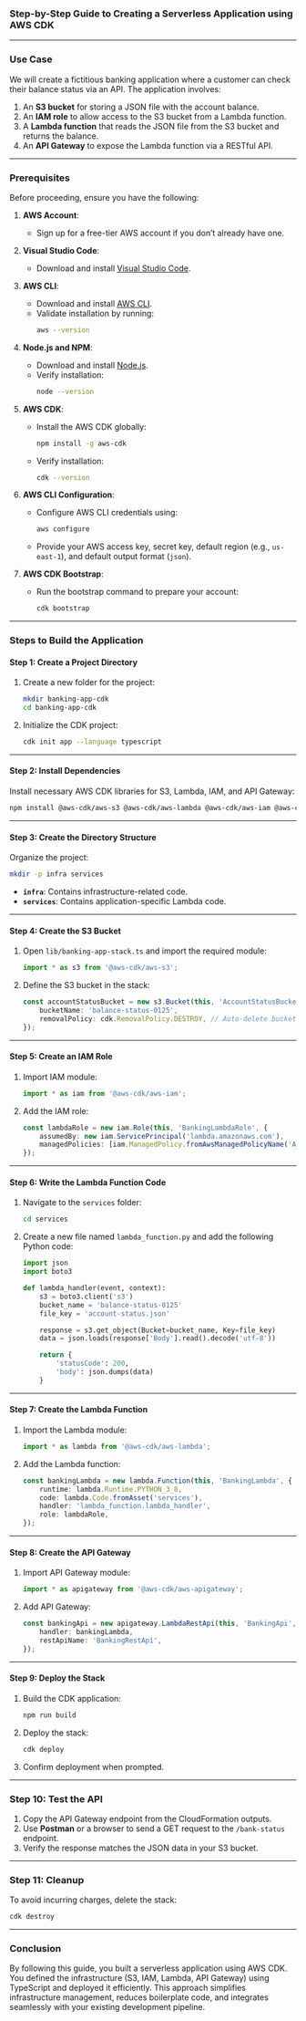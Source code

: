 ### **Step-by-Step Guide to Creating a Serverless Application using AWS CDK**

---

### **Use Case**
We will create a fictitious banking application where a customer can check their balance status via an API. The application involves:

1. An **S3 bucket** for storing a JSON file with the account balance.
2. An **IAM role** to allow access to the S3 bucket from a Lambda function.
3. A **Lambda function** that reads the JSON file from the S3 bucket and returns the balance.
4. An **API Gateway** to expose the Lambda function via a RESTful API.

---

### **Prerequisites**

Before proceeding, ensure you have the following:

1. **AWS Account**:
   - Sign up for a free-tier AWS account if you don’t already have one.

2. **Visual Studio Code**:
   - Download and install [Visual Studio Code](https://code.visualstudio.com/).

3. **AWS CLI**:
   - Download and install [AWS CLI](https://aws.amazon.com/cli/).
   - Validate installation by running:  
     ```bash
     aws --version
     ```

4. **Node.js and NPM**:
   - Download and install [Node.js](https://nodejs.org/).  
   - Verify installation:
     ```bash
     node --version
     ```

5. **AWS CDK**:
   - Install the AWS CDK globally:  
     ```bash
     npm install -g aws-cdk
     ```
   - Verify installation:  
     ```bash
     cdk --version
     ```

6. **AWS CLI Configuration**:
   - Configure AWS CLI credentials using:
     ```bash
     aws configure
     ```
   - Provide your AWS access key, secret key, default region (e.g., `us-east-1`), and default output format (`json`).

7. **AWS CDK Bootstrap**:
   - Run the bootstrap command to prepare your account:
     ```bash
     cdk bootstrap
     ```

---

### **Steps to Build the Application**

#### **Step 1: Create a Project Directory**
1. Create a new folder for the project:
   ```bash
   mkdir banking-app-cdk
   cd banking-app-cdk
   ```

2. Initialize the CDK project:
   ```bash
   cdk init app --language typescript
   ```

---

#### **Step 2: Install Dependencies**
Install necessary AWS CDK libraries for S3, Lambda, IAM, and API Gateway:
```bash
npm install @aws-cdk/aws-s3 @aws-cdk/aws-lambda @aws-cdk/aws-iam @aws-cdk/aws-apigateway
```

---

#### **Step 3: Create the Directory Structure**
Organize the project:
```bash
mkdir -p infra services
```
- **`infra`**: Contains infrastructure-related code.
- **`services`**: Contains application-specific Lambda code.

---

#### **Step 4: Create the S3 Bucket**
1. Open `lib/banking-app-stack.ts` and import the required module:
   ```typescript
   import * as s3 from '@aws-cdk/aws-s3';
   ```

2. Define the S3 bucket in the stack:
   ```typescript
   const accountStatusBucket = new s3.Bucket(this, 'AccountStatusBucket', {
       bucketName: 'balance-status-0125',
       removalPolicy: cdk.RemovalPolicy.DESTROY, // Auto-delete bucket during stack destruction
   });
   ```

---

#### **Step 5: Create an IAM Role**
1. Import IAM module:
   ```typescript
   import * as iam from '@aws-cdk/aws-iam';
   ```

2. Add the IAM role:
   ```typescript
   const lambdaRole = new iam.Role(this, 'BankingLambdaRole', {
       assumedBy: new iam.ServicePrincipal('lambda.amazonaws.com'),
       managedPolicies: [iam.ManagedPolicy.fromAwsManagedPolicyName('AmazonS3FullAccess')],
   });
   ```

---

#### **Step 6: Write the Lambda Function Code**
1. Navigate to the `services` folder:
   ```bash
   cd services
   ```

2. Create a new file named `lambda_function.py` and add the following Python code:
   ```python
   import json
   import boto3

   def lambda_handler(event, context):
       s3 = boto3.client('s3')
       bucket_name = 'balance-status-0125'
       file_key = 'account-status.json'

       response = s3.get_object(Bucket=bucket_name, Key=file_key)
       data = json.loads(response['Body'].read().decode('utf-8'))

       return {
           'statusCode': 200,
           'body': json.dumps(data)
       }
   ```

---

#### **Step 7: Create the Lambda Function**
1. Import the Lambda module:
   ```typescript
   import * as lambda from '@aws-cdk/aws-lambda';
   ```

2. Add the Lambda function:
   ```typescript
   const bankingLambda = new lambda.Function(this, 'BankingLambda', {
       runtime: lambda.Runtime.PYTHON_3_8,
       code: lambda.Code.fromAsset('services'),
       handler: 'lambda_function.lambda_handler',
       role: lambdaRole,
   });
   ```

---

#### **Step 8: Create the API Gateway**
1. Import API Gateway module:
   ```typescript
   import * as apigateway from '@aws-cdk/aws-apigateway';
   ```

2. Add API Gateway:
   ```typescript
   const bankingApi = new apigateway.LambdaRestApi(this, 'BankingApi', {
       handler: bankingLambda,
       restApiName: 'BankingRestApi',
   });
   ```

---

#### **Step 9: Deploy the Stack**
1. Build the CDK application:
   ```bash
   npm run build
   ```

2. Deploy the stack:
   ```bash
   cdk deploy
   ```

3. Confirm deployment when prompted.

---

### **Step 10: Test the API**
1. Copy the API Gateway endpoint from the CloudFormation outputs.
2. Use **Postman** or a browser to send a GET request to the `/bank-status` endpoint.
3. Verify the response matches the JSON data in your S3 bucket.

---

### **Step 11: Cleanup**
To avoid incurring charges, delete the stack:
```bash
cdk destroy
```

---

### **Conclusion**

By following this guide, you built a serverless application using AWS CDK. You defined the infrastructure (S3, IAM, Lambda, API Gateway) using TypeScript and deployed it efficiently. This approach simplifies infrastructure management, reduces boilerplate code, and integrates seamlessly with your existing development pipeline.
